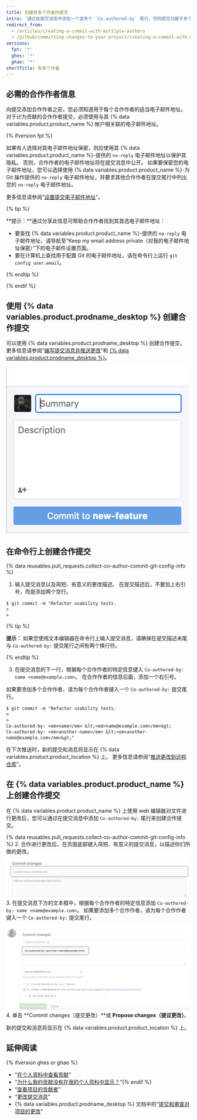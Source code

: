 ```yaml
---
title: 创建有多个作者的提交
intro: '通过在提交消息中添加一个或多个 `Co-authored-by` 尾行，可将提交归属于多个作者。 合作提交在 {% data variables.product.product_name %}{% ifversion ghes or ghae %} 上可见，并且可包含在个人资料贡献图和仓库统计信息中{% endif %}。'
redirect_from:
  - /articles/creating-a-commit-with-multiple-authors
  - /github/committing-changes-to-your-project/creating-a-commit-with-multiple-authors
versions:
  fpt: '*'
  ghes: '*'
  ghae: '*'
shortTitle: 有多个作者
---
```


## 必需的合作作者信息

向提交添加合作作者之前，您必须知道用于每个合作作者的适当电子邮件地址。 对于计为贡献的合作作者提交，必须使用与其 {% data variables.product.product_name %} 帐户相关联的电子邮件地址。

{% ifversion fpt %}

如果有人选择对其电子邮件地址保密，则应使用其 {% data variables.product.product_name %}-提供的 `no-reply` 电子邮件地址以保护其隐私。 否则，合作作者的电子邮件地址将在提交消息中公开。 如果要保密您的电子邮件地址，您可以选择使用 {% data variables.product.product_name %}-为 Git 操作提供的 `no-reply` 电子邮件地址，并要求其他合作作者在提交尾行中列出您的 `no-reply` 电子邮件地址。

更多信息请参阅“[设置提交电子邮件地址](/articles/setting-your-commit-email-address)”。

  {% tip %}

  **提示：**通过分享此信息可帮助合作作者找到其首选电子邮件地址：
  - 要查找 {% data variables.product.product_name %}-提供的 `no-reply` 电子邮件地址，请导航至“Keep my email address private（对我的电子邮件地址保密）”下的电子邮件设置页面。
  - 要在计算机上查找用于配置 Git 的电子邮件地址，请在命令行上运行 `git config user.email`。

  {% endtip %}

{% endif %}

## 使用 {% data variables.product.prodname_desktop %} 创建合作提交

可以使用 {% data variables.product.prodname_desktop %} 创建合作提交。 更多信息请参阅“[编写提交消息并推送更改](/desktop/contributing-to-projects/committing-and-reviewing-changes-to-your-project#4-write-a-commit-message-and-push-your-changes)”和 [{% data variables.product.prodname_desktop %}](https://desktop.github.com)。

![添加合作作者到提交消息](/assets/images/help/desktop/co-authors-demo-hq.gif)

## 在命令行上创建合作提交

{% data reusables.pull_requests.collect-co-author-commit-git-config-info %}

1. 输入提交消息以及简短、有意义的更改描述。 在提交描述后，不要加上右引号，而是添加两个空行。
  ```shell
  $ git commit -m "Refactor usability tests.
  >
  >
  ```
  {% tip %}

  **提示：** 如果您使用文本编辑器在命令行上输入提交消息，请确保在提交描述末尾与 `Co-authored-by:` 提交尾行之间有两个换行符。

  {% endtip %}

3. 在提交消息的下一行，根据每个合作作者的特定信息键入 `Co-authored-by: name <name@example.com>`。 在合作作者的信息后面，添加一个右引号。

  如果要添加多个合作作者，请为每个合作作者键入一个 `Co-authored-by:` 提交尾行。
  ```shell
  $ git commit -m "Refactor usability tests.
  >
  >
  Co-authored-by: <em>name</em> &lt;<em>name@example.com</em>&gt;
  Co-authored-by: <em>another-name</em> &lt;<em>another-name@example.com</em>&gt;"
  ```

在下次推送时，新的提交和消息将显示在 {% data variables.product.product_location %} 上。 更多信息请参阅“[推送更改到远程仓库](/github/getting-started-with-github/pushing-commits-to-a-remote-repository/)”。

## 在 {% data variables.product.product_name %} 上创建合作提交

在 {% data variables.product.product_name %} 上使用 web 编辑器对文件进行更改后，您可以通过在提交消息中添加 `Co-authored-by:` 尾行来创建合作提交。

{% data reusables.pull_requests.collect-co-author-commit-git-config-info %}
2. 合作进行更改后，在页面底部键入简短、有意义的提交消息，以描述你们所做的更改。 ![有关更改的提交消息](/assets/images/help/repository/write-commit-message-quick-pull.png)
3. 在提交消息下方的文本框中，根据每个合作作者的特定信息添加 `Co-authored-by: name <name@example.com>`。 如果要添加多个合作作者，请为每个合作作者键入一个 `Co-authored-by:` 提交尾行。

  ![第二个提交消息文本框中的提交消息合作作者尾行示例](/assets/images/help/repository/write-commit-message-co-author-trailer.png)
4. 单击 **Commit changes（提交更改）**或 **Propose changes（提议更改）**。

新的提交和消息将显示在 {% data variables.product.product_location %} 上。

## 延伸阅读
{% ifversion ghes or ghae %}
- "[在个人资料中查看贡献](/articles/viewing-contributions-on-your-profile)"
- “[为什么我的贡献没有在我的个人资料中显示？](/articles/why-are-my-contributions-not-showing-up-on-my-profile)”{% endif %}
- “[查看项目的贡献者](/articles/viewing-a-projects-contributors)”
- “[更改提交消息](/articles/changing-a-commit-message)”
- {% data variables.product.prodname_desktop %} 文档中的“[提交和审查对项目的更改](/desktop/contributing-to-projects/committing-and-reviewing-changes-to-your-project#4-write-a-commit-message-and-push-your-changes)”

